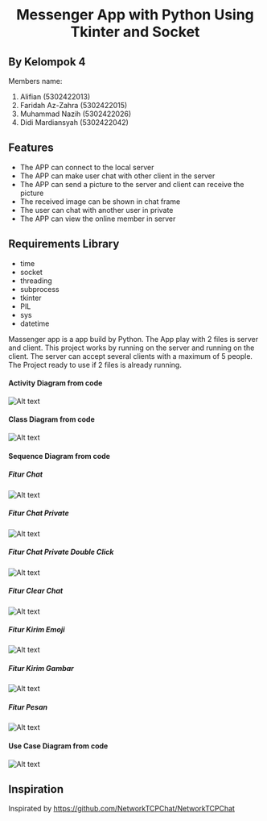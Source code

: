 <h1 align="center">Messenger App with Python Using Tkinter and Socket</h1>

## By Kelompok 4
Members name:
1. Alifian            (5302422013)
2. Faridah Az-Zahra   (5302422015)
3. Muhammad Nazih     (5302422026)
4. Didi Mardiansyah   (5302422042)

## Features

- The APP can connect to the local server
- The APP can make user chat with other client in the server
- The APP can send a picture to the server and client can receive the picture
- The received image can be shown in chat frame
- The user can chat with another user in private
- The APP can view the online member in server

## Requirements Library
- time
- socket
- threading
- subprocess
- tkinter
- PIL
- sys
- datetime

Massenger app is a app build by Python. The App play with 2 files is server and client.
This project works by running on the server and running on the client. The server can accept several clients with a maximum of 5 people.
The Project ready to use if 2 files is already running.

#### Activity Diagram from code
![Alt text](https://github.com/Cakra-Angkasa/Project_PBO-Kelompok_4/blob/main/diagram/ACTIVITY_DIAGRAM.drawio.png)

#### Class Diagram from code
![Alt text](https://github.com/Cakra-Angkasa/Project_PBO-Kelompok_4/blob/main/diagram/CLASS_DIAGRAM.drawio.png)

#### Sequence Diagram from code
##### Fitur Chat
![Alt text](https://github.com/Cakra-Angkasa/Project_PBO-Kelompok_4/blob/main/diagram/SEQUENCE_FITUR_CHAT.drawio.png)
##### Fitur Chat Private
![Alt text](https://github.com/Cakra-Angkasa/Project_PBO-Kelompok_4/blob/main/diagram/SEQUENCE_FITUR_CHAT_PRIBADI.drawio.png)
##### Fitur Chat Private Double Click
![Alt text](https://github.com/Cakra-Angkasa/Project_PBO-Kelompok_4/blob/main/diagram/SEQUENCE_FITUR_CHAT_PRIBADI_DOUBLE_CLICK.drawio.png)
##### Fitur Clear Chat
![Alt text](https://github.com/Cakra-Angkasa/Project_PBO-Kelompok_4/blob/main/diagram/SEQUENCE_FITUR_CLEAR_CHAT.drawio.png)
##### Fitur Kirim Emoji
![Alt text](https://github.com/Cakra-Angkasa/Project_PBO-Kelompok_4/blob/main/diagram/SEQUENCE_FITUR_KIRIM_EMOJI.drawio.png)
##### Fitur Kirim Gambar
![Alt text](https://github.com/Cakra-Angkasa/Project_PBO-Kelompok_4/blob/main/diagram/SEQUENCE_FITUR_KIRIM_GAMBAR.drawio.png)
##### Fitur Pesan
![Alt text](https://github.com/Cakra-Angkasa/Project_PBO-Kelompok_4/blob/main/diagram/SEQUENCE_FITUR_KIRIM_PESAN.drawio.png)

#### Use Case Diagram from code
![Alt text](https://github.com/Cakra-Angkasa/Project_PBO-Kelompok_4/blob/main/diagram/UCD_DIAGRAM.drawio.png)

## Inspiration
Inspirated by https://github.com/NetworkTCPChat/NetworkTCPChat
